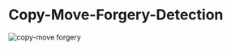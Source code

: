 # Copy-Move-Forgery-Detection

![copy-move forgery](https://user-images.githubusercontent.com/37310263/61356098-4b0d0180-a87e-11e9-9baa-52aa9d46604e.gif)
